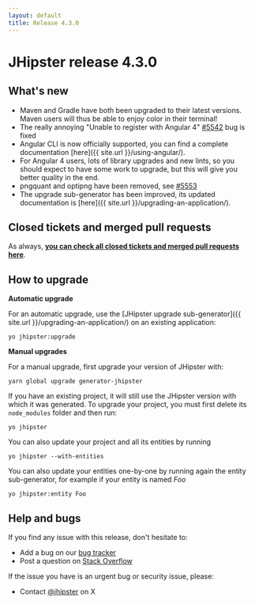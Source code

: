 ```yaml
---
layout: default
title: Release 4.3.0
---
```


JHipster release 4.3.0
==================

What's new
----------

- Maven and Gradle have both been upgraded to their latest versions. Maven users will thus be able to enjoy color in their terminal!
- The really annoying "Unable to register with Angular 4" [#5542](https://github.com/jhipster/generator-jhipster/issues/5542) bug is fixed
- Angular CLI is now officially supported, you can find a complete documentation [here]({{ site.url }}/using-angular/).
- For Angular 4 users, lots of library upgrades and new lints, so you should expect to have some work to upgrade, but this will give you better quality in the end.
- pngquant and optipng have been removed, see [#5553](https://github.com/jhipster/generator-jhipster/issues/5553)
- The upgrade sub-generator has been improved, its updated documentation is [here]({{ site.url }}/upgrading-an-application/).

Closed tickets and merged pull requests
------------
As always, __[you can check all closed tickets and merged pull requests here](https://github.com/jhipster/generator-jhipster/issues?q=milestone%3A4.3.0+is%3Aclosed)__.

How to upgrade
------------

**Automatic upgrade**

For an automatic upgrade, use the [JHipster upgrade sub-generator]({{ site.url }}/upgrading-an-application/) on an existing application:

```
yo jhipster:upgrade
```

**Manual upgrades**

For a manual upgrade, first upgrade your version of JHipster with:

```
yarn global upgrade generator-jhipster
```

If you have an existing project, it will still use the JHipster version with which it was generated.
To upgrade your project, you must first delete its `node_modules` folder and then run:

```
yo jhipster
```

You can also update your project and all its entities by running

```
yo jhipster --with-entities
```

You can also update your entities one-by-one by running again the entity sub-generator, for example if your entity is named _Foo_

```
yo jhipster:entity Foo
```

Help and bugs
--------------

If you find any issue with this release, don't hesitate to:

- Add a bug on our [bug tracker](https://github.com/jhipster/generator-jhipster/issues?state=open)
- Post a question on [Stack Overflow](http://stackoverflow.com/tags/jhipster/info)

If the issue you have is an urgent bug or security issue, please:

- Contact [@jhipster](https://twitter.com/jhipster) on X
